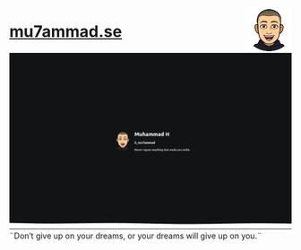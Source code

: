 <a href="https://mu7ammad.se/"><img align="right" width="80" src="./public/logo512.png"></a>
# [mu7ammad.se](https://mu7ammad.se/)
<a href="https://mu7ammad.se/"><img src="./public/banner.png"></a>
¨Don’t give up on your dreams, or your dreams will give up on you.¨
